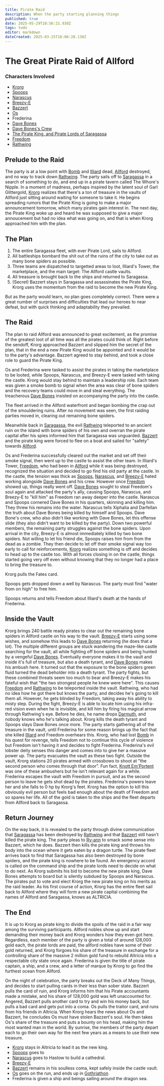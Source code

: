 ```yaml
---
title: Pirate Raid
description: When the party starting planning things
published: true
date: 2025-05-29T18:56:21.938Z
tags: todo
editor: markdown
dateCreated: 2025-03-25T16:06:20.138Z
---
```


# The Great Pirate Raid of Allford
### Characters Involved
- [Krorg](/characters/krorg)
- [Spoops](/characters/spoops)
- [Narascus](/characters/Narascus)
- [Breezy-E](/characters/breezy)
- [Bazzert](/characters/bazzert)
- [Os](/characters/os)
- Frederina
- [Dave Bones](/characters/Dave-Bones)
- [Dave Bones's Crew](/organizations/dave-bones-crew)
- [The Pirate King, and Pirate Lords of Saragassa](/locations/Mardun/Saragassa)
- [Freedom](/characters/freedom)
- [Rathwing](/characters/Rathwing)

## Prelude to the Raid
The party is at a low point with [Bomb](/characters/Bomb-the-Bear) and [Illiard](/characters/illiard) dead, [Allford](/locations/Mardun/Allford) destroyed, and no way to track down [Rathwing](/characters/Rathwing). The party sails off to [Saragassa](/locations/Mardun/Saragassa) in a search of something to do, and end up in a pirate tavern called The Whore's Nipple. In a moment of madness, perhaps inspired by the latent soul of Garl Glittergold, [Krorg](/characters/krorg) realizes that there's a ton of treasure in the vaults of Allford just sitting around waiting for someone to take it. He begins spreading rumors that the Pirate King is going to make a major announcement tomorrow, which many pirates gain interest in. The next day, the Pirate King woke up and heard he was supposed to give a major annoucement but had no idea what was going on, and that is when Krorg approached him with the plan.

## The Plan
1. The entire Saragassa fleet, with ever Pirate Lord, sails to Allford.
2. All battleships bombard the shit out of the ruins of the city to take out as many bone spiders as possible.
3. Three teams are dispatched to targetted areas to loot, Illiard's Tower, the marketplace, and the main target: The Allford castle vaults. 
4. All treasure is brought back to the ships and returned to Saragassa.
5. (Secret) Bazzert stays in Saragassa and assassinates the Pirate King, Krorg uses the momentum from the raid to become the new Pirate King.

But as the party would learn, no plan goes completely correct. There were a great number of surprises and difficulties that lead our heroes to near defeat, but with quick thinking and adaptability they prevailed.

## The Raid
The plan to raid Allford was announced to great excitement, as the promise of the greatest loot of all time was all the pirates could think of. Right before the sendoff, Krorg approached Bazzert and slipped him the secret of the plan, that in the end a new Pirate King would be appointed and it would be to the party's advantage. Bazzert agreed to stay behind, and took a close role to guard the Pirate King.

Os and Frederina were tasked to assist the pirates in taking the marketplace to be looted, while Spoops, Narascus, and Breezy-E were tasked with taking the castle. Krorg would stay behind to maintain a leadership role. Each team was given a smoke bomb to signal when the area was clear of bone spiders and the recovery teams could move in and steal everything. The treacherous [Dave Bones](/characters/Dave-Bones) insisted on accompanying the party into the castle. 

The fleet arrived in the Allford waterfront and began bombing the crap out of the smouldering ruins. After no movement was seen, the first raiding parties moved in, clearing out remaining bone spiders.

Meanwhile back in [Saragassa](/locations/Mardun/Saragassa), the evil [Rathwing](/characters/Rathwing) teleported to an ancient ruin on the island with bone spiders of his own and overran the pirate capital after his spies informed him that Saragassa was unguarded. [Bazzert](/characters/bazzert) and the pirate king were forced to flee on a boat and sailed for "safety" towards [Allford](/locations/Mardun/Allford).

Os and Frederina successfully cleared out the market and set off their smoke signal, then went up to the castle to assist the other team. In Illiard's Tower, [Freedom](/characters/freedom), who had been in [Allford](/locations/Mardun/Allford) while it was being destroyed, recognized the situation and decided to go find his old party at the castle. In the castle, the tension was thick as [Spoops](/characters/spoops), [Narascus](/characters/Narascus), and [Breezy-E](/characters/breezy) hated working alongside [Dave Bones](/characters/Dave-Bones) and his crew. However once [Freedom](/characters/freedom) showed up, things really went off. [Dave Bones](/characters/Dave-Bones) sought to steal Freedom's soul again and attacked the party's ally, causing Spoops, Narascus, and Breezy-E to "kill him" as Freedom ran away deeper into the castle. Narascus and Spoops cornered Dave Bones in his quarters, skinning and killing him. They threw his remains into the water. Narascus tells Xiphalia and Darfellan the truth about Dave Bones being killed by himself and Spoops. Dave Bone's crew, who also didn't like working with Dave Bones, let this offense slide (they also didn't want to be killed by the party). Down two powerful members, the remaining party struggles against the bone spiders. Upon arrival in the city, Breezy-E is almost immediately killed by two bone spiders. Not willing to let his friend die, Spoops raises him from from the dead as a zombie. They then decide to let off their smoke signal way too early to call for reinforcements, [Krorg](/characters/krorg) realizes something is off and decides to head up to the castle too. With all forces closing in on the castle, things started going very off even without knowing that they no longer had a place to bring the treasure to.

Krorg pulls the Fates card.

Spoops gets dropped down a well by Narascus. The party must find "water from on high" to free him.

Spoops returns and tells Freedom about Illiard's death at the hands of Frederina.


## Inside the Vault
Krorg brings 240 battle ready pirates to clear out the remaining bone spiders in Allford castle on his way to the vault. [Breezy-E](/characters/breezy) starts using some wishes, and somehow this leads to [Dave Bones](/characters/Dave-Bones) returning (he does that a lot). The multiple different groups are stuck wandering the maze-like castle searching for the vault, all while fighting off bone spiders and being hunted by a vengeful [Dave Bones](/characters/Dave-Bones). Eventually everyone makes it to the vault and inside it's full of treasure, but also a death tyrant, and [Dave Bones](/characters/Dave-Bones) makes his ambush here. It turned out that the exposure to the bone spiders green fluid turned the dead beholder into a death tyrant. The party fights, but these combined threats seem too much to bear and Breezy-E makes his fateful wish that "the two strongest people he knew were here". This causes [Freedom](/characters/freedom) and [Rathwing](/characters/Rathwing) to be teleported inside the vault. Rathwing, who had no idea how he got there but knows the party, and decides he's going to kill them all. However, he gets blinded by Freedom, taking away his ability to misty step. During the fight, Breezy-E is able to locate him using his infra-red vision even when he is invisible, and kill him by firing his magical arrow through Rathwing's eye. Before he dies, he name drops [Darmuth](/characters/Darmuth), and nobody knows who he's talking about. Krorg kills the death tyrant and Spoops slays Dave Bones once more. The party starts gathering all of the treasure in the vault, until Frederina for some reason brings up the fact that she killed [Illiard](/characters/illiard) and Freedom overhears this. Krorg, who had lost [Bomb](/characters/Bomb-the-Bear) in his quest for revenge, tells Freedom not to continue this cycle of violence but Freedom isn't having it and decides to fight Frederina. Frederina's evil lobster deity senses this danger and comes into to give her a massive power up. The party evacuates the vault as these two fight. Outside the vault, Krorg stations 20 pirates armed with crossbows to shoot at "the second person who comes through that door". Fun fact, [Knott Em'Portent](/characters/knott-emportent) was one of these ambushers but he isn't relevant again for a while. Frederina escapes the vault with Freedom in pursuit, and as the second person to leave he gets shot dead by the pirates. Frederina's powers leave her and she falls to 0 hp by Krorg's feet. Krorg has the option to kill this obviously evil person but feels bad enough about the death of Freedom and so spares her life. All of the gold is taken to the ships and the  fleet departs from Allford back to Saragassa.

## Return Journey
On the way back, it is revealed to the party through divine communication that [Saragassa](/locations/Mardun/Saragassa) has been destroyed by [Rathwing](/characters/Rathwing) and that [Bazzert](/characters/bazzert) still hasn't killed the pirate king. The party pleas to [Ry-ann](/characters/Spoops) to smack some sense into Bazzert, which he does. Bazzert then kills the pirate king and throws his body into the ocean where it gets eaten by a dragon turtle. The pirate fleet arrives back to find that Saragassa has also been destroyed by bone spiders, and the pirate king is nowhere to be found. An emergency accord is called on the command ship and the pirate lords need to decide on what to do next. As Krorg submits his bid to become the new pirate king, Dave Bones attempts to board but is silently subdued by Spoops and Narascus. The pirates put to vote and elect Krorg the new pirate king on his merits as the raid leader. As his first course of action, Krorg has the entire fleet sail back to Allford where they will form a new pirate capital combining the names of Allford and Saragassa, knows as ALTRICIA. 

## The End
It is up to Krorg as pirate king to divide the spoils of the raid in a fair way among the surviving participants. Allford nobles show up and start demanding their money back and Krorg wonders how they even got here. Regardless, each member of the party is given a total of around 128,000 gold each, the pirate lords are paid, the allford nobles have some of their gold returned, and Krorg forgoes his share of the treasure in exchange for a controlling share of the massive 2 million gold fund to rebuild Altricia into a respectable city state once again. Frederina is given the title of pirate captain, a ship, and a crew, and a letter of marque by Krorg to go find the furthest ocean from Allford. 

On the night of celebration, the party breaks out the Deck of Many Things, and decides to start pulling cards in their less than sober state. Bazzert pulls the card of ruin, and Krorg informs him that his Pirate accountants made a mistake, and his share of 128,000 gold was left unaccounted for. Angered, Bazzert pulls another card to try and win his money back, but pulls a bad card and gets put into a coma. Os pulls the traitor card, and runs from his friends in Altricia. When Krorg hears the news about Os and Bazzert, he concludes Os must have stolen Bazzert's soul. He then takes Os's share of the treasure and puts a bounty on his head, making him the most wanted man in the world. By sunrise, the members of the party depart each to go their own way for the next few years as a means to use their new treasure. 

- [Krorg](/characters/krorg) stays in Altricia to lead it as the new king.
- [Spoops](/characters/spoops) goes to
- [Narascus](/characters/Narascus) goes to Hastow to build a cathedral.
- [Breezy-E](/characters/breezy)
- [Bazzert](/characters/bazzert) remains in his soulless coma, kept safely inside the castle vault.
- [Os](/characters/os) goes on the run, and ends up in [Gothriathon](/locations/Mardun/Gothriathon)
- Frederina is given a ship and beings sailing around the dragon sea.